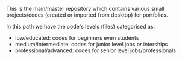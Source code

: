 This is the main/master repository which contains various small projects/codes (created or imported from desktop)
for portfolios.

In this path we have the code's levels (files) categorised as:
- low/educated: codes for beginners even students
- medium/intermediate: codes for junior level jobs or interships
- professional/advanced: codes for senior level jobs/professionals
